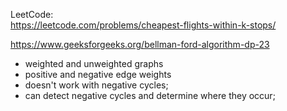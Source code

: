 LeetCode:\
https://leetcode.com/problems/cheapest-flights-within-k-stops/

https://www.geeksforgeeks.org/bellman-ford-algorithm-dp-23

- weighted and unweighted graphs
- positive and negative edge weights
- doesn't work with negative cycles;
- can detect negative cycles and determine where they occur;
